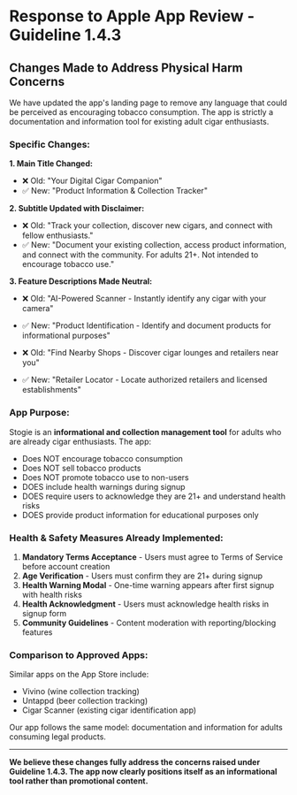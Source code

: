 # Response to Apple App Review - Guideline 1.4.3

## Changes Made to Address Physical Harm Concerns

We have updated the app's landing page to remove any language that could be perceived as encouraging tobacco consumption. The app is strictly a documentation and information tool for existing adult cigar enthusiasts.

### Specific Changes:

**1. Main Title Changed:**
- ❌ Old: "Your Digital Cigar Companion"
- ✅ New: "Product Information & Collection Tracker"

**2. Subtitle Updated with Disclaimer:**
- ❌ Old: "Track your collection, discover new cigars, and connect with fellow enthusiasts."
- ✅ New: "Document your existing collection, access product information, and connect with the community. For adults 21+. Not intended to encourage tobacco use."

**3. Feature Descriptions Made Neutral:**
- ❌ Old: "AI-Powered Scanner - Instantly identify any cigar with your camera"
- ✅ New: "Product Identification - Identify and document products for informational purposes"

- ❌ Old: "Find Nearby Shops - Discover cigar lounges and retailers near you"
- ✅ New: "Retailer Locator - Locate authorized retailers and licensed establishments"

### App Purpose:

Stogie is an **informational and collection management tool** for adults who are already cigar enthusiasts. The app:

- Does NOT encourage tobacco consumption
- Does NOT sell tobacco products
- Does NOT promote tobacco use to non-users
- DOES include health warnings during signup
- DOES require users to acknowledge they are 21+ and understand health risks
- DOES provide product information for educational purposes only

### Health & Safety Measures Already Implemented:

1. **Mandatory Terms Acceptance** - Users must agree to Terms of Service before account creation
2. **Age Verification** - Users must confirm they are 21+ during signup
3. **Health Warning Modal** - One-time warning appears after first signup with health risks
4. **Health Acknowledgment** - Users must acknowledge health risks in signup form
5. **Community Guidelines** - Content moderation with reporting/blocking features

### Comparison to Approved Apps:

Similar apps on the App Store include:
- Vivino (wine collection tracking)
- Untappd (beer collection tracking)
- Cigar Scanner (existing cigar identification app)

Our app follows the same model: documentation and information for adults consuming legal products.

---

**We believe these changes fully address the concerns raised under Guideline 1.4.3. The app now clearly positions itself as an informational tool rather than promotional content.**

